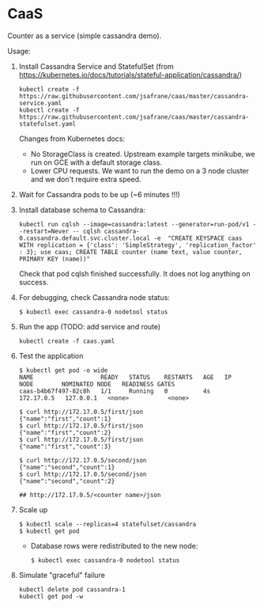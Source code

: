 # CaaS
Counter as a service (simple cassandra demo).

Usage:

1. Install Cassandra Service and StatefulSet (from https://kubernetes.io/docs/tutorials/stateful-application/cassandra/)
    ```
    kubectl create -f https://raw.githubusercontent.com/jsafrane/caas/master/cassandra-service.yaml
    kubectl create -f https://raw.githubusercontent.com/jsafrane/caas/master/cassandra-statefulset.yaml
    ```
    
    Changes from Kubernetes docs:
    * No StorageClass is created. Upstream example targets minikube, we run on GCE with a default storage class.
    * Lower CPU requests. We want to run the demo on a 3 node cluster and we don't require extra speed.

2. Wait for Cassandra pods to be up (~6 minutes !!!)

3. Install database schema to Cassandra:
    ```
    kubectl run cqlsh --image=cassandra:latest --generator=run-pod/v1 --restart=Never -- cqlsh cassandra-0.cassandra.default.svc.cluster.local -e  "CREATE KEYSPACE caas WITH replication = {'class': 'SimpleStrategy', 'replication_factor' : 3}; use caas; CREATE TABLE counter (name text, value counter, PRIMARY KEY (name))"
    ```
    Check that pod cqlsh finished successfully. It does not log anything on success.

4. For debugging, check Cassandra node status:
    ```
    $ kubectl exec cassandra-0 nodetool status
    
    ```
5. Run the app (TODO: add service and route)
    ```
    kubectl create -f caas.yaml
    ```

6. Test the application

    ```
    $ kubectl get pod -o wide
    NAME                   READY   STATUS    RESTARTS   AGE   IP           NODE        NOMINATED NODE   READINESS GATES
    caas-b4b67f497-82c8h   1/1     Running   0          4s    172.17.0.5   127.0.0.1   <none>           <none>

    $ curl http://172.17.0.5/first/json
    {"name":"first","count":1}
    $ curl http://172.17.0.5/first/json
    {"name":"first","count":2}
    $ curl http://172.17.0.5/first/json
    {"name":"first","count":3}

    $ curl http://172.17.0.5/second/json
    {"name":"second","count":1}
    $ curl http://172.17.0.5/second/json
    {"name":"second","count":2}

    ## http://172.17.0.5/<counter name>/json

7. Scale up
    ```
    $ kubectl scale --replicas=4 statefulset/cassandra
    $ kubectl get pod
    ```
    * Database rows were redistributed to the new node:
        ```
        $ kubectl exec cassandra-0 nodetool status
        ```

8. Simulate "graceful" failure
    ```
    kubectl delete pod cassandra-1
    kubectl get pod -w
    ```

